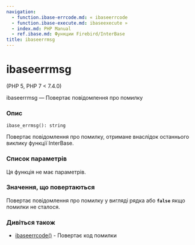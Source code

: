 ```yaml
---
navigation:
  - function.ibase-errcode.md: « ibaseerrcode
  - function.ibase-execute.md: ibaseexecute »
  - index.md: PHP Manual
  - ref.ibase.md: Функции Firebird/InterBase
title: ibaseerrmsg
---
```

# ibaseerrmsg

(PHP 5, PHP 7 < 7.4.0)

ibaseerrmsg — Повертає повідомлення про помилку

### Опис

```methodsynopsis
ibase_errmsg(): string
```

Повертає повідомлення про помилку, отримане внаслідок останнього виклику функції InterBase.

### Список параметрів

Ця функція не має параметрів.

### Значення, що повертаються

Повертає повідомлення про помилку у вигляді рядка або **`false`** якщо помилки не сталося.

### Дивіться також

-   [ibaseerrcode()](function.ibase-errcode.md) - Повертає код помилки
